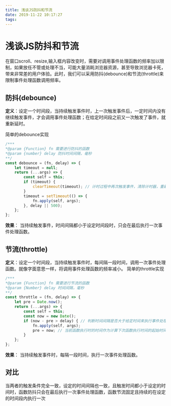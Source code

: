 ```yaml
---
title: 浅谈JS防抖和节流
date: 2019-11-22 10:17:27
tags:
---
```

# 浅谈JS防抖和节流
在窗口scroll、resize,输入框内容改变时，需要对调用事件处理函数的频率加以限制，如果放任不管或处理不当，可能大量消耗浏览器资源，甚至导致浏览器卡死，带来非常差的用户体验。此时，我们可以采用防抖(debounce)和节流(throttle)来限制事件处理函数调用频率。
## 防抖(debounce)
**定义**：设定一个时间段，当持续触发事件时，上一次触发事件后，一定时间内没有继续触发事件，才会调用事件处理函数；在给定时间段之前又一次触发了事件，就重新延时。

简单的debounce实现
```javascript
/***
*@param {Function} fn 需要进行防抖的函数
*@param {number} delay 防抖时间间隔，毫秒
**/
const debounce = (fn, delay) => {
	let timeout = null;
	return (...args) => {
		const self = this;
		if (timeout) {
			clearTimeout(timeout); // 计时过程中再次触发事件，清除计时器，重新计时
		}
		timeout = setTimeout(() => {
			fn.apply(self, args);
		}, delay || 500);
	};
};
```
**效果**： 当持续触发事件，时间间隔都小于设定时间段时，只会在最后执行一次事件处理函数。
## 节流(throttle)
**定义**：设定一个时间段，当持续触发事件时，每间隔一段时间，调用一次事件处理函数。就像字面意思一样，将调用事件处理函数的频率减小。
简单的throttle实现
```javascript
/***
*@param {Function} fn 需要进行节流的函数
*@param {Number} delay 时间间隔，毫秒
**/
const throttle = (fn, delay) => {
	let pre = Date.now();
	return (...args) => {
		const self = this;
		const now = new Date();
		if (now - pre > delay) { // 判断时间间隔是否大于给定时间来执行事件处理函数
			fn.apply(self, args);
			pre = now; // 当前函数执行时的时间作为计算下次函数执行时间的起始时间
		}
	};
};
```
**效果**： 当持续触发事件时，每隔一段时间，执行一次事件处理函数。

## 对比
当两者的触发条件完全一致，设定的时间间隔也一致，且触发时间都小于设定的时间时，函数防抖只会在最后执行一次事件处理函数，函数节流固定且持续的在设定的时间段内执行一次
